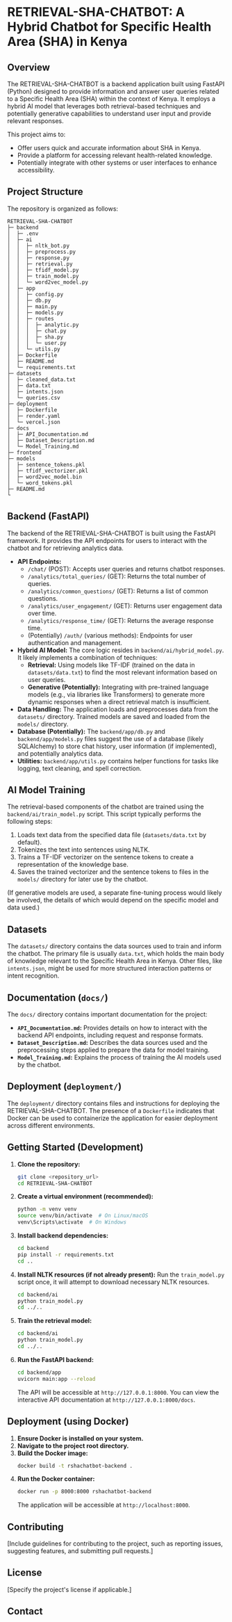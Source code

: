 # RETRIEVAL-SHA-CHATBOT: A Hybrid Chatbot for Specific Health Area (SHA) in Kenya

## Overview

The RETRIEVAL-SHA-CHATBOT is a backend application built using FastAPI (Python) designed to provide information and answer user queries related to a Specific Health Area (SHA) within the context of Kenya. It employs a hybrid AI model that leverages both retrieval-based techniques and potentially generative capabilities to understand user input and provide relevant responses.

This project aims to:

- Offer users quick and accurate information about SHA in Kenya.
- Provide a platform for accessing relevant health-related knowledge.
- Potentially integrate with other systems or user interfaces to enhance accessibility.

## Project Structure

The repository is organized as follows:

```
RETRIEVAL-SHA-CHATBOT
├─ backend
│  ├─ .env
│  ├─ ai
│  │  ├─ nltk_bot.py
│  │  ├─ preprocess.py
│  │  ├─ response.py
│  │  ├─ retrieval.py
│  │  ├─ tfidf_model.py
│  │  ├─ train_model.py
│  │  └─ word2vec_model.py
│  ├─ app
│  │  ├─ config.py
│  │  ├─ db.py
│  │  ├─ main.py
│  │  ├─ models.py
│  │  ├─ routes
│  │  │  ├─ analytic.py
│  │  │  ├─ chat.py
│  │  │  ├─ sha.py
│  │  │  └─ user.py
│  │  └─ utils.py
│  ├─ Dockerfile
│  ├─ README.md
│  └─ requirements.txt
├─ datasets
│  ├─ cleaned_data.txt
│  ├─ data.txt
│  ├─ intents.json
│  └─ queries.csv
├─ deployment
│  ├─ Dockerfile
│  ├─ render.yaml
│  └─ vercel.json
├─ docs
│  ├─ API_Documentation.md
│  ├─ Dataset_Description.md
│  └─ Model_Training.md
├─ frontend
├─ models
│  ├─ sentence_tokens.pkl
│  ├─ tfidf_vectorizer.pkl
│  ├─ word2vec_model.bin
│  └─ word_tokens.pkl
├─ README.md
└
```

## Backend (FastAPI)

The backend of the RETRIEVAL-SHA-CHATBOT is built using the FastAPI framework. It provides the API endpoints for users to interact with the chatbot and for retrieving analytics data.

- **API Endpoints:**
  - `/chat/` (POST): Accepts user queries and returns chatbot responses.
  - `/analytics/total_queries/` (GET): Returns the total number of queries.
  - `/analytics/common_questions/` (GET): Returns a list of common questions.
  - `/analytics/user_engagement/` (GET): Returns user engagement data over time.
  - `/analytics/response_time/` (GET): Returns the average response time.
  - (Potentially) `/auth/` (various methods): Endpoints for user authentication and management.
- **Hybrid AI Model:** The core logic resides in `backend/ai/hybrid_model.py`. It likely implements a combination of techniques:
  - **Retrieval:** Using models like TF-IDF (trained on the data in `datasets/data.txt`) to find the most relevant information based on user queries.
  - **Generative (Potentially):** Integrating with pre-trained language models (e.g., via libraries like Transformers) to generate more dynamic responses when a direct retrieval match is insufficient.
- **Data Handling:** The application loads and preprocesses data from the `datasets/` directory. Trained models are saved and loaded from the `models/` directory.
- **Database (Potentially):** The `backend/app/db.py` and `backend/app/models.py` files suggest the use of a database (likely SQLAlchemy) to store chat history, user information (if implemented), and potentially analytics data.
- **Utilities:** `backend/app/utils.py` contains helper functions for tasks like logging, text cleaning, and spell correction.

## AI Model Training

The retrieval-based components of the chatbot are trained using the `backend/ai/train_model.py` script. This script typically performs the following steps:

1.  Loads text data from the specified data file (`datasets/data.txt` by default).
2.  Tokenizes the text into sentences using NLTK.
3.  Trains a TF-IDF vectorizer on the sentence tokens to create a representation of the knowledge base.
4.  Saves the trained vectorizer and the sentence tokens to files in the `models/` directory for later use by the chatbot.

(If generative models are used, a separate fine-tuning process would likely be involved, the details of which would depend on the specific model and data used.)

## Datasets

The `datasets/` directory contains the data sources used to train and inform the chatbot. The primary file is usually `data.txt`, which holds the main body of knowledge relevant to the Specific Health Area in Kenya. Other files, like `intents.json`, might be used for more structured interaction patterns or intent recognition.

## Documentation (`docs/`)

The `docs/` directory contains important documentation for the project:

- **`API_Documentation.md`:** Provides details on how to interact with the backend API endpoints, including request and response formats.
- **`Dataset_Description.md`:** Describes the data sources used and the preprocessing steps applied to prepare the data for model training.
- **`Model_Training.md`:** Explains the process of training the AI models used by the chatbot.

## Deployment (`deployment/`)

The `deployment/` directory contains files and instructions for deploying the RETRIEVAL-SHA-CHATBOT. The presence of a `Dockerfile` indicates that Docker can be used to containerize the application for easier deployment across different environments.

## Getting Started (Development)

1.  **Clone the repository:**
    ```bash
    git clone <repository_url>
    cd RETRIEVAL-SHA-CHATBOT
    ```
2.  **Create a virtual environment (recommended):**
    ```bash
    python -m venv venv
    source venv/bin/activate  # On Linux/macOS
    venv\Scripts\activate  # On Windows
    ```
3.  **Install backend dependencies:**
    ```bash
    cd backend
    pip install -r requirements.txt
    cd ..
    ```
4.  **Install NLTK resources (if not already present):**
    Run the `train_model.py` script once, it will attempt to download necessary NLTK resources.
    ```bash
    cd backend/ai
    python train_model.py
    cd ../..
    ```
5.  **Train the retrieval model:**
    ```bash
    cd backend/ai
    python train_model.py
    cd ../..
    ```
6.  **Run the FastAPI backend:**
    ```bash
    cd backend/app
    uvicorn main:app --reload
    ```
    The API will be accessible at `http://127.0.0.1:8000`. You can view the interactive API documentation at `http://127.0.0.1:8000/docs`.

## Deployment (using Docker)

1.  **Ensure Docker is installed on your system.**
2.  **Navigate to the project root directory.**
3.  **Build the Docker image:**
    ```bash
    docker build -t rshachatbot-backend .
    ```
4.  **Run the Docker container:**
    ```bash
    docker run -p 8000:8000 rshachatbot-backend
    ```
    The application will be accessible at `http://localhost:8000`.

## Contributing

[Include guidelines for contributing to the project, such as reporting issues, suggesting features, and submitting pull requests.]

## License

[Specify the project's license if applicable.]

## Contact
